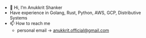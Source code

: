 - 👋 Hi, I’m Anukkrit Shanker 
- Have experience in Golang, Rust, Python, AWS, GCP, Distributive Systems
- 📫 How to reach me 
    - personal email -> anukkrit.official@gmail.com

<!---
anukkrit-zepto/anukkrit-zepto is a ✨ special ✨ repository because its `README.md` (this file) appears on your GitHub profile.
You can click the Preview link to take a look at your changes.
--->
